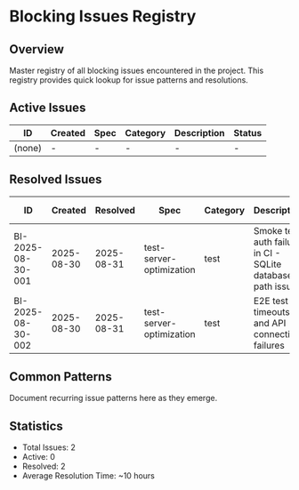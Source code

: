 # Blocking Issues Registry

## Overview
Master registry of all blocking issues encountered in the project. This registry provides quick lookup for issue patterns and resolutions.

## Active Issues
| ID | Created | Spec | Category | Description | Status |
|---|---|---|---|---|---|
| (none) | - | - | - | - | - |

## Resolved Issues
| ID | Created | Resolved | Spec | Category | Description | Resolution Summary |
|---|---|---|---|---|---|---|
| BI-2025-08-30-001 | 2025-08-30 | 2025-08-31 | test-server-optimization | test | Smoke test auth failure in CI - SQLite database path issues | Fixed TestDatabaseFactory to use current directory in CI, added 0.0.0.0 binding for Docker |
| BI-2025-08-30-002 | 2025-08-30 | 2025-08-31 | test-server-optimization | test | E2E test timeouts and API connection failures | Fixed manual cleanup timeout, hardcoded URLs, and Docker networking issues |

## Common Patterns
Document recurring issue patterns here as they emerge.

## Statistics
- Total Issues: 2
- Active: 0
- Resolved: 2
- Average Resolution Time: ~10 hours